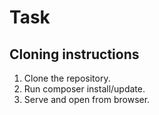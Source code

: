 # Task

## Cloning instructions
1. Clone the repository.
2. Run composer install/update.
3. Serve and open from browser.
